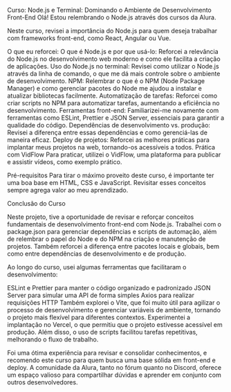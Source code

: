 Curso: Node.js e Terminal: Dominando o Ambiente de Desenvolvimento Front-End
Olá! Estou relembrando o Node.js através dos cursos da Alura.

Neste curso, revisei a importância do Node.js para quem deseja trabalhar com frameworks front-end, como React, Angular ou Vue.

O que eu reforcei:
O que é Node.js e por que usá-lo: Reforcei a relevância do Node.js no desenvolvimento web moderno e como ele facilita a criação de aplicações.
Uso do Node.js no terminal: Revisei como utilizar o Node.js através da linha de comando, o que me dá mais controle sobre o ambiente de desenvolvimento.
NPM: Relembrar o que é o NPM (Node Package Manager) e como gerenciar pacotes do Node me ajudou a instalar e atualizar bibliotecas facilmente.
Automatização de tarefas: Reforcei como criar scripts no NPM para automatizar tarefas, aumentando a eficiência no desenvolvimento.
Ferramentas front-end: Familiarizei-me novamente com ferramentas como ESLint, Prettier e JSON Server, essenciais para garantir a qualidade do código.
Dependências de desenvolvimento vs. produção: Revisei a diferença entre essas dependências e como gerenciá-las de maneira eficaz.
Deploy de projetos: Reforcei as melhores práticas para implantar meus projetos na web, tornando-os acessíveis a todos.
Prática com VidFlow
Para praticar, utilizei o VidFlow, uma plataforma para publicar e assistir vídeos, como exemplo prático.

Pré-requisitos
Para tirar o máximo proveito deste curso, é importante ter uma boa base em HTML, CSS e JavaScript. Revisitar esses conceitos sempre agrega valor ao meu aprendizado.


Conclusão do Curso

Neste projeto, tive a oportunidade de revisar e reforçar conceitos fundamentais de desenvolvimento front-end com Node.js. Trabalhei com o package.json para gerenciar dependências e scripts de automação, além de relembrar o papel do Node e do NPM na criação e manutenção de projetos. Também reforcei a diferença entre pacotes locais e globais, bem como entre dependências de desenvolvimento e de produção.

Ao longo do curso, usei algumas ferramentas que facilitaram o desenvolvimento:

ESLint e Prettier para manter o código organizado e padronizado
JSON Server para simular uma API de forma simples
Axios para realizar requisições HTTP
Também explorei o Vite, que foi muito útil para agilizar o processo de desenvolvimento e gerenciar variáveis de ambiente, tornando o projeto mais flexível para diferentes contextos. Experimentei a implantação no Vercel, o que permitiu que o projeto estivesse acessível em produção. Além disso, o uso de scripts facilitou tarefas repetitivas, melhorando o fluxo de trabalho.

Foi uma ótima experiência para revisar e consolidar conhecimentos, e recomendo este curso para quem busca uma base sólida em front-end e deploy. A comunidade da Alura, tanto no fórum quanto no Discord, oferece um espaço valioso para compartilhar dúvidas e aprender em conjunto com outros desenvolvedores.


